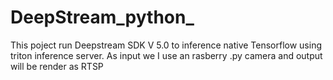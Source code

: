 # DeepStream_python_
This poject run Deepstream SDK V 5.0 to inference native Tensorflow using triton inference server. As input we I use an rasberry .py camera and output will be render as RTSP 
